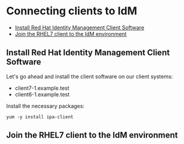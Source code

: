 # Connecting clients to IdM

<!-- MarkdownTOC depth=4 autolink=true bracket=round -->

- [Install Red Hat Identity Management Client Software](#install-red-hat-identity-management-client-software)
- [Join the RHEL7 client to the IdM environment](#join-the-rhel7-client-to-the-idm-environment)

<!-- /MarkdownTOC -->

## Install Red Hat Identity Management Client Software
Let's go ahead and install the client software on our client systems:

* client7-1.example.test
* client6-1.example.test

Install the necessary packages:
```
yum -y install ipa-client
```

## Join the RHEL7 client to the IdM environment

